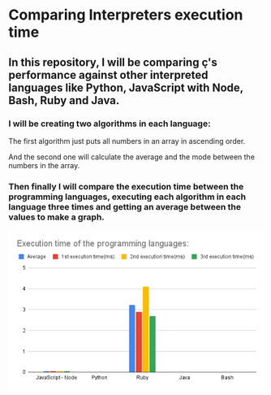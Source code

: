 # Comparing Interpreters execution time

## In this repository, I will be comparing ç's performance against other interpreted languages like Python, JavaScript with Node, Bash, Ruby and Java.

### I will be creating two algorithms in each language:

The first algorithm just puts all numbers in an array in ascending order.

And the second one will calculate the average and the mode between the numbers in the array.

### Then finally I will compare the execution time between the programming languages, executing each algorithm in each language three times and getting an average between the values to make a graph.

![graph](./src/graphic.png)

